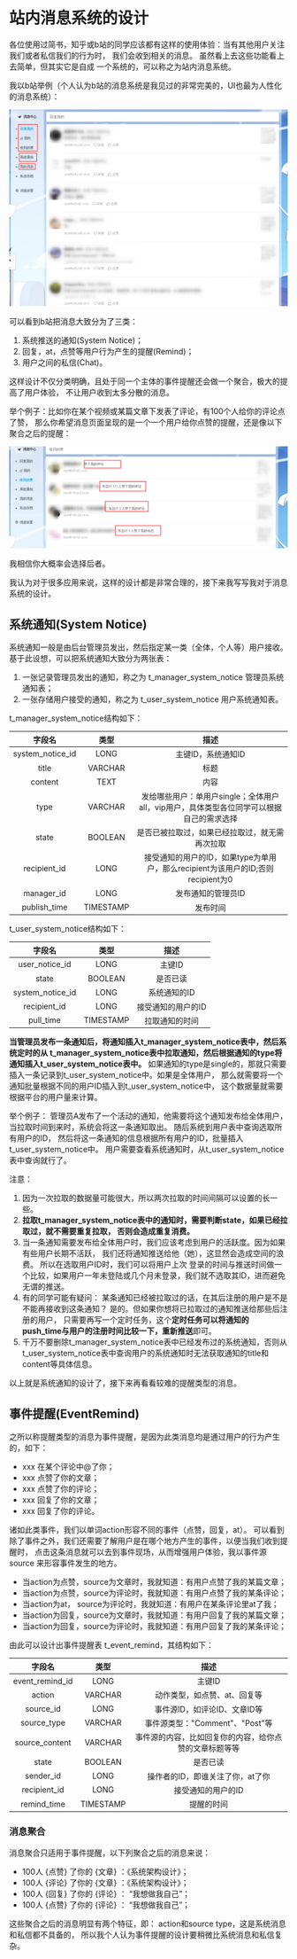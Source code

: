 # 站内消息系统的设计

各位使用过简书，知乎或b站的同学应该都有这样的使用体验：当有其他用户关注我们或者私信我们的行为时，
我们会收到相关的消息。 虽然看上去这些功能看上去简单，但其实它是自成
一个系统的，可以称之为站内消息系统。 

我以b站举例（个人认为b站的消息系统是我见过的非常完美的，UI也最为人性化的消息系统）：

![b站消息中心页面](../img/站内消息系统的设计/b站消息中心页面.png)

可以看到b站把消息大致分为了三类：
1. 系统推送的通知(System Notice)；
2. 回复，at，点赞等用户行为产生的提醒(Remind)；
3. 用户之间的私信(Chat)。

这样设计不仅分类明确，且处于同一个主体的事件提醒还会做一个聚合，极大的提高了用户体验，
不让用户收到太多分散的消息。 

举个例子：比如你在某个视频或某篇文章下发表了评论，有100个人给你的评论点了赞，
那么你希望消息页面呈现的是一个一个用户给你点赞的提醒，还是像以下聚合之后的提醒：

![消息的聚合](../img/站内消息系统的设计/消息的聚合.png)

我相信你大概率会选择后者。

我认为对于很多应用来说，这样的设计都是非常合理的，接下来我写写我对于消息系统的设计。


## 系统通知(System Notice)
系统通知一般是由后台管理员发出，然后指定某一类（全体，个人等）用户接收。
基于此设想，可以把系统通知大致分为两张表：

1. 一张记录管理员发出的通知，称之为 t_manager_system_notice 管理员系统通知表；
2. 一张存储用户接受的通知，称之为 t_user_system_notice 用户系统通知表。

t_manager_system_notice结构如下：

|       字段名         |       类型       |       描述            |
|       :---:         |      :---:      |      :---:           |
|   system_notice_id  |     LONG        |    主键ID，系统通知ID |
|   title             |     VARCHAR     |    标题             |
|   content           |     TEXT        |    内容             |
|   type              |     VARCHAR     |    发给哪些用户：单用户single；全体用户all，vip用户，具体类型各位同学可以根据自己的需求选择 |
|   state             |     BOOLEAN     |    是否已被拉取过，如果已经拉取过，就无需再次拉取      |
|   recipient_id      |     LONG        |    接受通知的用户的ID，如果type为单用户，那么recipient为该用户的ID;否则recipient为0     |
|   manager_id        |     LONG        |    发布通知的管理员ID     |
|   publish_time      |     TIMESTAMP   |    发布时间             |

t_user_system_notice结构如下：

|       字段名         |       类型       |       描述            |
|       :---:         |      :---:      |      :---:           |
|   user_notice_id    |     LONG        |     主键ID            |
|   state             |     BOOLEAN     |     是否已读          |
|   system_notice_id  |     LONG        |     系统通知的ID       |
|   recipient_id      |     LONG        |     接受通知的用户的ID   |
|   pull_time         |     TIMESTAMP   |     拉取通知的时间      |

**当管理员发布一条通知后，将通知插入t_manager_system_notice表中，然后系统定时的从
t_manager_system_notice表中拉取通知，然后根据通知的type将通知插入t_user_system_notice表中。**
如果通知的type是single的，那就只需要插入一条记录到t_user_system_notice中。如果是全体用户，
那么就需要将一个通知批量根据不同的用户ID插入到t_user_system_notice中，
这个数据量就需要根据平台的用户量来计算。

举个例子：
管理员A发布了一个活动的通知，他需要将这个通知发布给全体用户，
当拉取时间到来时，系统会将这一条通知取出。
随后系统到用户表中查询选取所有用户的ID，
然后将这一条通知的信息根据所有用户的ID，批量插入t_user_system_notice中。
用户需要查看系统通知时，从t_user_system_notice表中查询就行了。

注意： 
1. 因为一次拉取的数据量可能很大，所以两次拉取的时间间隔可以设置的长一些。
2. **拉取t_manager_system_notice表中的通知时，需要判断state，如果已经拉取过，就不需要重复拉取，
否则会造成重复消费。**
3. 当一条通知需要发布给全体用户时，我们应该考虑到用户的活跃度。因为如果有些用户长期不活跃，
我们还将通知推送给他（她），这显然会造成空间的浪费。 所以在选取用户ID时，我们可以将用户上次
登录的时间与推送时间做一个比较，如果用户一年未登陆或几个月未登录，我们就不选取其ID，进而避免
无谓的推送。
4. 有的同学可能有疑问： 某条通知已经被拉取过的话，在其后注册的用户是不是不能再接收到这条通知？
是的。但如果你想将已拉取过的通知推送给那些后注册的用户，
只需要再写一个定时任务，这个**定时任务可以将通知的push_time与用户的注册时间比较一下，重新推送**即可。
5. 千万不要删除t_manager_system_notice表中已经发布过的系统通知，否则从
t_user_system_notice表中查询用户的系统通知时无法获取通知的title和content等具体信息。


以上就是系统通知的设计了，接下来再看看较难的提醒类型的消息。


## 事件提醒(EventRemind)
之所以称提醒类型的消息为事件提醒，是因为此类消息均是通过用户的行为产生的，如下：
- xxx 在某个评论中@了你；
- xxx 点赞了你的文章；
- xxx 点赞了你的评论；
- xxx 回复了你的文章；
- xxx 回复了你的评论。

诸如此类事件，我们以单词action形容不同的事件（点赞，回复，at）。
可以看到除了事件之外，我们还需要了解用户是在哪个地方产生的事件，以便当我们收到提醒时，
点击这条消息就可以去到事件现场，从而增强用户体验，我以事件源 source 来形容事件发生的地方。

- 当action为点赞，source为文章时，我就知道：有用户点赞了我的某篇文章；
- 当action为点赞，source为评论时，我就知道：有用户点赞了我的某条评论；
- 当action为at， source为评论时，我就知道：有用户在某条评论里at了我；
- 当action为回复，source为文章时，我就知道：有用户回复了我的某篇文章；
- 当action为回复，source为评论时，我就知道：有用户回复了我的某条评论；

由此可以设计出事件提醒表 t_event_remind，其结构如下：

|       字段名         |       类型       |       描述                         |
|       :---:         |      :---:      |      :---:                        |
|   event_remind_id   |     LONG        |     主键ID                         |
|   action            |     VARCHAR     |     动作类型，如点赞、at、回复等       |
|   source_id         |     LONG        |     事件源ID，如评论ID、文章ID等      |
|   source_type       |     VARCHAR     |     事件源类型："Comment"、"Post"等  |
|   source_content    |     VARCHAR     |     事件源的内容，比如回复你的内容，给你点赞的文章标题等等  |
|   state             |     BOOLEAN     |     是否已读                        |
|   sender_id         |     LONG        |     操作者的ID，即谁关注了你，at了你    |
|   recipient_id      |     LONG        |     接受通知的用户的ID               |
|   remind_time       |     TIMESTAMP   |     提醒的时间                   |


### 消息聚合
消息聚合只适用于事件提醒，以下列聚合之后的消息来说：

- 100人 {点赞} 了你的 {文章} ：《系统架构设计》；
- 100人 {评论} 了你的 {文章} ：《系统架构设计》；
- 100人 {回复} 了你的 {评论} ： “我想做我自己”；
- 100人 {点赞} 了你的 {评论} ： “我想做我自己”；

这些聚合之后的消息明显有两个特征，即： action和source type，这是系统消息和私信都不具备的，
所以我个人认为事件提醒的设计要稍微比系统消息和私信复杂。